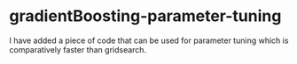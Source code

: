 # gradientBoosting-parameter-tuning
I have added a piece of code that can be used for parameter tuning which is comparatively faster than gridsearch.
